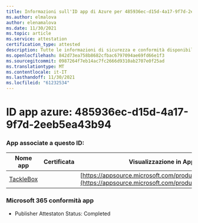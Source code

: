 ```yaml
---
title: Informazioni sull'ID app di Azure per 485936ec-d15d-4a17-9f7d-2eeb5ea43b94
ms.author: elmalova
author: elenamalova
ms.date: 11/30/2021
ms.topic: article
ms.service: attestation
certification_type: attested
description: Tutte le informazioni di sicurezza e conformità disponibili per 485936ec-d15d-4a17-9f7d-2eeb5ea43b94.
ms.openlocfilehash: 842d73ea758b8682cfbac6797094ae69fd66e1f3
ms.sourcegitcommit: 0987264f7eb14ac7fc2666d9310ab2707e0f25ad
ms.translationtype: MT
ms.contentlocale: it-IT
ms.lasthandoff: 11/30/2021
ms.locfileid: "61232534"
---
```

# <a name="azure-app-id-485936ec-d15d-4a17-9f7d-2eeb5ea43b94"></a>ID app azure: 485936ec-d15d-4a17-9f7d-2eeb5ea43b94


### <a name="apps-associated-with-this-id"></a>App associate a questo ID:
| **Nome app** | **Certificata** | **Visualizzazione in AppSource** |
|--------------|---------------|-----------------------|
| [TackleBox](https://docs.microsoft.com/microsoft-365-app-certification/forward/WA200002310) |  | [https://appsource.microsoft.com/product/office/WA200002310](https://appsource.microsoft.com/product/office/WA200002310) |

### <a name="microsoft-365-app-compliance-status"></a>Microsoft 365 conformità app
- Publisher Attestaton Status: Completed
